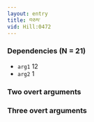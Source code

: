 ```yaml
---
layout: entry
title: བཅས་
vid: Hill:0472
---
```

### Dependencies (N = 21)
* `arg1` 12
* `arg2` 1


### Two overt arguments


### Three overt arguments

